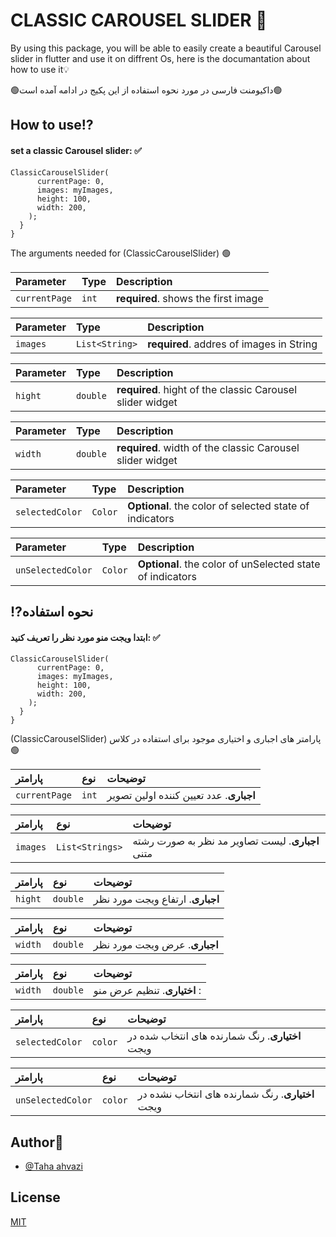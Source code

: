 # CLASSIC CAROUSEL SLIDER 💫

By using this package, you will be able to easily create a beautiful Carousel slider in flutter and use it on diffrent Os, here is the documantation about how to use it💡

🟢داکیومنت فارسی در مورد نحوه استفاده از این پکیج در ادامه آمده است🟢




## How to use⁉️

#### set a classic Carousel slider: ✅

```
ClassicCarouselSlider(
      currentPage: 0,
      images: myImages,
      height: 100,
      width: 200,
    );
  }
}
```

The arguments needed for (ClassicCarouselSlider) 🟢

| Parameter | Type     | Description                |
| :-------- | :------- | :------------------------- |
| `currentPage` | `int` | **required**. shows the first image |


| Parameter | Type     | Description                       |
| :-------- | :------- | :-------------------------------- |
| `images`      | `List<String>` | **required**. addres of images in String|

| Parameter | Type     | Description                       |
| :-------- | :------- | :-------------------------------- |
| `hight`      | `double` | **required**. hight of the classic Carousel slider widget|

| Parameter | Type     | Description                       |
| :-------- | :------- | :-------------------------------- |
| `width`      | `double` | **required**. width of the classic Carousel slider widget|



| Parameter | Type     | Description                       |
| :-------- | :------- | :-------------------------------- |
| `selectedColor`      | `Color` | **Optional**. the color of selected state of indicators|

| Parameter | Type     | Description                       |
| :-------- | :------- | :-------------------------------- |
| `unSelectedColor`      | `Color` | **Optional**. the color of unSelected state of indicators|


## ⁉️نحوه استفاده 

#### ابتدا ویجت منو مورد نظر را تعریف کنید: ✅

```
ClassicCarouselSlider(
      currentPage: 0,
      images: myImages,
      height: 100,
      width: 200,
    );
  }
}
```

(ClassicCarouselSlider) پارامتر های اجباری و اختیاری موجود برای استفاده در کلاس  🟢

| پارامتر | نوع     | توضیحات                |
| :-------- | :------- | :------------------------- |
| `currentPage` | `int` | **اجباری**. عدد تعیین کننده اولین تصویر |


| پارامتر | نوع     | توضیحات                       |
| :-------- | :------- | :-------------------------------- |
| `images`      | `List<Strings>` | **اجباری**. لیست تصاویر مد نظر به صورت رشته متنی |

| پارامتر | نوع     | توضیحات                       |
| :-------- | :------- | :-------------------------------- |
| `hight`      | `double` | **اجباری**. ارتفاع ویجت مورد نظر |

| پارامتر | نوع     | توضیحات                       |
| :-------- | :------- | :-------------------------------- |
| `width`      | `double` | **اجباری**.  عرض ویجت مورد نظر|

| پارامتر | نوع     | توضیحات                       |
| :-------- | :------- | :-------------------------------- |
| `width`      | `double` | **اختیاری**. تنظیم عرض منو  : |

| پارامتر | نوع     | توضیحات                       |
| :-------- | :------- | :-------------------------------- |
| `selectedColor`      | `color` | **اختیاری**. رنگ شمارنده های انتخاب شده در ویجت|

| پارامتر | نوع     | توضیحات                       |
| :-------- | :------- | :-------------------------------- |
| `unSelectedColor`      | `color` | **اختیاری**. رنگ شمارنده های انتخاب نشده در ویجت  |








## Author👦

- [@Taha ahvazi ](https://github.com/TahaAhvazi)


## License

[MIT](https://choosealicense.com/licenses/mit/)